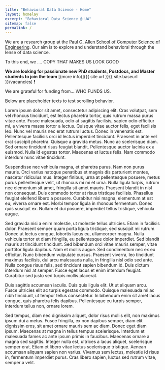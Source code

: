 ```yaml
---
title: "Behavioral Data Science - Home"
layout: homelay
excerpt: "Behavioral Data Science @ UW"
sitemap: false
permalink: /
---
```


We are a research group at the [Paul G. Allen School of Computer Science of Engineering](http://cs.washington.edu). Our aim is to explore and understand behavioral through the lense of data science.

To this end, we .... COPY THAT MAKES US LOOK GOOD

**We are looking for passionate new PhD students, Postdocs, and Master students to join the team** [(more info)]({{ site.url }}{{ site.baseurl }}/vacancies) **!**

We are grateful for funding from... WHO FUNDS US.

Below are placeholder texts to test scrolling behavior.

Lorem ipsum dolor sit amet, consectetur adipiscing elit. Cras volutpat, sem vel rhoncus tincidunt, est lectus pharetra tortor, quis rutrum massa purus vitae ante. Fusce malesuada, odio at sagittis facilisis, sapien odio efficitur mi, a viverra massa tortor a lectus. Quisque vitae auctor felis, eget facilisis leo. Nunc vel mauris nec erat rutrum luctus. Donec in venenatis est. Pellentesque facilisis orci id lectus imperdiet tincidunt. Praesent in ante vel erat suscipit pharetra. Quisque a gravida metus. Nunc ac scelerisque diam. Sed ornare tincidunt risus feugiat blandit. Pellentesque auctor lacinia ex a euismod. Nulla id egestas tortor. Maecenas et luctus felis. Nam commodo interdum nunc vitae tincidunt.

Suspendisse nec vehicula magna, et pharetra purus. Nam non purus mauris. Orci varius natoque penatibus et magnis dis parturient montes, nascetur ridiculus mus. Integer finibus, urna at pellentesque posuere, metus purus pellentesque velit, ut rhoncus mi mi et urna. Nulla ligula turpis, rutrum nec elementum sit amet, fringilla sit amet mauris. Praesent blandit in nisl non consequat. Duis commodo tortor at risus tristique facilisis. Phasellus feugiat eleifend libero a posuere. Curabitur nisi magna, elementum at est eu, viverra ornare est. Morbi tempor ligula in rhoncus fermentum. Donec quis suscipit ex. Nullam et dui posuere, imperdiet tellus tristique, vehicula augue.

Sed gravida nisi a enim molestie, ut molestie tellus ultricies. Etiam in facilisis dolor. Praesent semper quam porta ligula tristique, sed suscipit mi rutrum. Donec ut lectus congue, lobortis lacus eu, ullamcorper magna. Nulla vehicula tortor et diam fringilla, eu pellentesque dolor imperdiet. Sed blandit mauris at tincidunt tincidunt. Sed bibendum orci vitae mauris semper, vitae porttitor ligula dapibus. Nam et mollis augue. Sed condimentum nec ex eu efficitur. Nunc bibendum vulputate cursus. Praesent viverra, leo tincidunt maximus facilisis, dui arcu malesuada nulla, in fringilla nisl odio sed ante. Nulla congue risus felis, sed tincidunt sapien bibendum id. Duis dictum interdum nisl at semper. Fusce eget lacus et enim interdum feugiat. Curabitur sed justo sed turpis mollis placerat.

Duis sagittis accumsan iaculis. Duis quis ligula elit. Ut ut aliquam arcu. Fusce ultricies elit ac turpis egestas commodo. Quisque malesuada mi ac nibh tincidunt, ut tempor tellus consectetur. In bibendum enim sit amet lacus congue, quis pharetra felis dapibus. Pellentesque eu turpis semper, interdum tellus non, ornare lorem.

Sed tempus, diam nec dignissim aliquet, dolor risus mollis elit, non maximus ipsum dui a metus. Fusce fringilla, ex non dapibus semper, diam elit dignissim eros, sit amet ornare mauris sem ac diam. Donec eget diam ipsum. Maecenas at magna in tellus tempus scelerisque. Interdum et malesuada fames ac ante ipsum primis in faucibus. Maecenas ornare a magna sed sagittis. Integer nulla est, ultrices a lacus aliquet, scelerisque semper erat. Etiam et libero vitae lectus scelerisque tristique. Aenean accumsan aliquam sapien non varius. Vivamus sem lectus, molestie id risus in, fermentum imperdiet purus. Cras libero sapien, luctus sed rutrum vitae, semper a velit.
